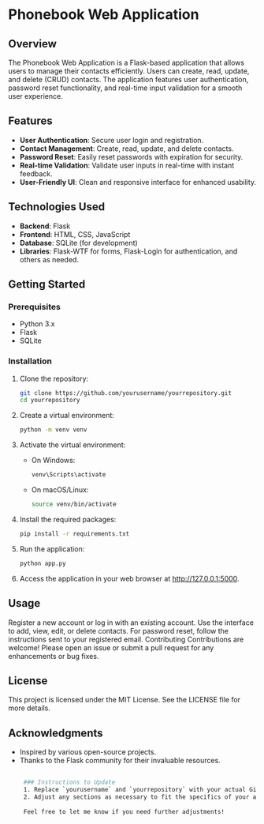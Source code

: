 # Phonebook Web Application

## Overview

The Phonebook Web Application is a Flask-based application that allows users to manage their contacts efficiently. Users can create, read, update, and delete (CRUD) contacts. The application features user authentication, password reset functionality, and real-time input validation for a smooth user experience.

## Features

- **User Authentication**: Secure user login and registration.
- **Contact Management**: Create, read, update, and delete contacts.
- **Password Reset**: Easily reset passwords with expiration for security.
- **Real-time Validation**: Validate user inputs in real-time with instant feedback.
- **User-Friendly UI**: Clean and responsive interface for enhanced usability.

## Technologies Used

- **Backend**: Flask
- **Frontend**: HTML, CSS, JavaScript
- **Database**: SQLite (for development)
- **Libraries**: Flask-WTF for forms, Flask-Login for authentication, and others as needed.

## Getting Started

### Prerequisites

- Python 3.x
- Flask
- SQLite

### Installation

1. Clone the repository:
   ```bash
   git clone https://github.com/yourusername/yourrepository.git
   cd yourrepository
2. Create a virtual environment:
    ```bash
   python -m venv venv 
3. Activate the virtual environment:

   - On Windows:
      ```bash
      venv\Scripts\activate
   - On macOS/Linux:
      ```bash
      source venv/bin/activate
4. Install the required packages:
   ```bash
   pip install -r requirements.txt

5. Run the application:
   ```bash
   python app.py
6. Access the application in your web browser at http://127.0.0.1:5000.


## Usage
Register a new account or log in with an existing account.
Use the interface to add, view, edit, or delete contacts.
For password reset, follow the instructions sent to your registered email.
Contributing
Contributions are welcome! Please open an issue or submit a pull request for any enhancements or bug fixes.

## License
This project is licensed under the MIT License. See the LICENSE file for more details.

## Acknowledgments
- Inspired by various open-source projects.
- Thanks to the Flask community for their invaluable resources.
  ```bash
     
   ### Instructions to Update
   1. Replace `yourusername` and `yourrepository` with your actual GitHub username and repository name.
   2. Adjust any sections as necessary to fit the specifics of your application, such as additional features, libraries used, or any other relevant information.
   
   Feel free to let me know if you need further adjustments!

 
 

